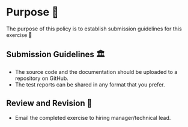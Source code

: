 # Purpose 🎯

The purpose of this policy is to establish submission guidelines for this exercise 🤝

## Submission Guidelines 🏛️

- The source code and the documentation should be uploaded to a repository on GitHub.
- The test reports can be shared in any format that you prefer.

## Review and Revision 🔄

- Email the completed exercise to hiring manager/technical lead.
